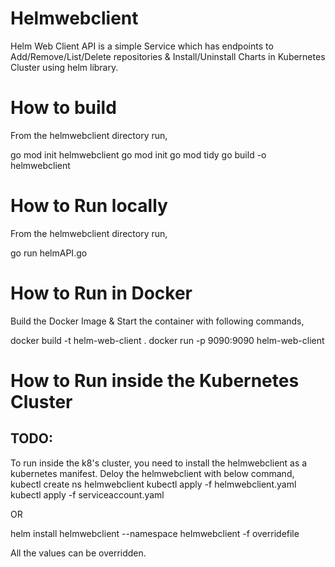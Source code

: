 # Helmwebclient
Helm Web Client API is a simple Service which has endpoints to Add/Remove/List/Delete repositories & Install/Uninstall Charts in Kubernetes Cluster using helm library.

# How to build
From the helmwebclient directory run,

go mod init helmwebclient
go mod init
go mod tidy
go build -o helmwebclient

# How to Run locally
From the helmwebclient directory run,

go run helmAPI.go

# How to Run in Docker
Build the Docker Image & Start the container with following commands,

docker build -t helm-web-client .
docker run -p 9090:9090 helm-web-client

# How to Run inside the Kubernetes Cluster
## TODO:
To run inside the k8's cluster, you need to install the helmwebclient as a kubernetes manifest.
Deloy the helmwebclient with below command,
kubectl create ns helmwebclient
kubectl apply -f helmwebclient.yaml
kubectl apply -f serviceaccount.yaml

OR

helm install helmwebclient --namespace helmwebclient -f overridefile

All the values can be overridden.
